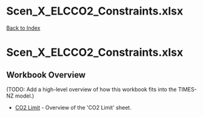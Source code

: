 # Scen_X_ELCCO2_Constraints.xlsx

[Back to Index](../../README.md)

# Scen_X_ELCCO2_Constraints.xlsx

## Workbook Overview

(TODO: Add a high-level overview of how this workbook fits into the TIMES-NZ model.)

- [CO2 Limit](CO2%20Limit.md) - Overview of the 'CO2 Limit' sheet.
